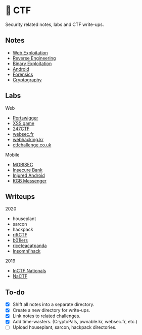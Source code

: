 # 🚩 CTF

Security related notes, labs and CTF write-ups.

## Notes

- [Web Exploitation](notes/web.md)
- [Reverse Engineering](notes/rev.md)
- [Binary Exploitation](notes/pwn.md)
- [Android](notes/android.md)
- [Forensics](notes/forensics.md)
- [Cryptography](notes/crypto.md)

## Labs

Web

- [Portswigger](labs/web/portswigger)
- [XSS game](labs/web/xss_game)
- [247CTF](labs/web/247ctf)
- [websec.fr](labs/web/websec.fr)
- [webhacking.kr](labs/web/webhacking.kr)
- [ctfchallenge.co.uk](labs/web/ctfchallenge.co.uk)

Mobile

- [MOBISEC](https://github.com/abhaynayar/mobisec)
- [Insecure Bank](labs/mobile/insecure_bank)
- [Injured Android](labs/mobile/injuredandroid)
- [KGB Messenger](labs/mobile/kgb)

## Writeups

2020

- houseplant
- sarcon
- hackpack
- [riftCTF](https://youtu.be/K5YnRLG6Cr8)
- [b01lers](writeups/b01lers20)
- [riceteacatpanda](writeups/rtcp20.md)
- [Insomni'hack](writeups/insomnihack20.md)

2019

- [InCTF Nationals](writeups/inctfn19.md)
- [NaCTF](https://abhaynayar.com/blog/fmt.html)

## To-do

- [x] Shift all notes into a separate directory.
- [x] Create a new directory for write-ups.
- [x] Link notes to related challenges.
- [x] Add time-wasters. (CryptoPals, pwnable.kr, websec.fr, etc.)
- [ ] Upload houseplant, sarcon, hackpack directories.
